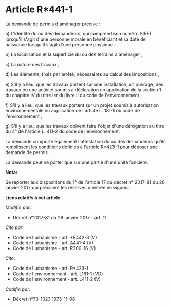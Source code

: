 # Article R*441-1

La demande de permis d'aménager précise :

a) L'identité du ou des demandeurs, qui comprend son numéro SIRET lorsqu'il s'agit d'une personne morale en bénéficiant et sa
date de naissance lorsqu'il s'agit d'une personne physique ;

b) La localisation et la superficie du ou des terrains à aménager ;

c) La nature des travaux ;

d) Les éléments, fixés par arrêté, nécessaires au calcul des impositions ;

e) S'il y a lieu, que les travaux portent sur une installation, un ouvrage, des travaux ou une activité soumis à déclaration
en application de la section 1 du chapitre IV du titre Ier du livre II du code de l'environnement ;

f) S'il y a lieu, que les travaux portent sur un projet soumis à autorisation environnementale en application de l'article L.
181-1 du code de l'environnement ;

g) S'il y a lieu, que les travaux doivent faire l'objet d'une dérogation au titre du 4° de l'article L. 411-2 du code de
l'environnement.

La demande comporte également l'attestation du ou des demandeurs qu'ils remplissent les conditions définies à l'article
R*423-1 pour déposer une demande de permis.

La demande peut ne porter que sur une partie d'une unité foncière.

**Nota:**

Se reporter aux dispositions du 1° de l'article 17 du décret n° 2017-81 du 26 janvier 2017 qui précisent les réserves
d'entrée en vigueur.

**Liens relatifs à cet article**

_Modifié par_:

  - Décret n°2017-81 du 26 janvier 2017 - art. 11

_Cité par_:

  - Code de l'urbanisme - art. *R442-3 (V)
  - Code de l'urbanisme - art. A441-4 (V)
  - Code de l'urbanisme - art. R300-16 (V)

_Cite_:

  - Code de l'urbanisme - art. R*423-1
  - Code de l'environnement - art. L181-1 (VD)
  - Code de l'environnement - art. L411-2 (V)

_Codifié par_:

  - Décret n°73-1023 1973-11-08
